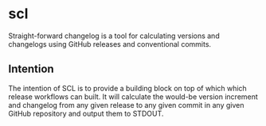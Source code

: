 # scl
Straight-forward changelog is a tool for calculating versions and changelogs using GitHub releases and conventional commits.


## Intention

The intention of SCL is to provide a building block on top of which which release workflows can built. It will calculate the would-be version increment and changelog from any given release to any given commit in any given GitHub repository and output them to STDOUT.
